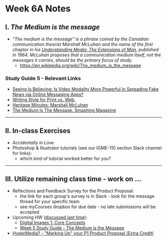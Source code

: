 # Week 6A Notes

## I. *The Medium is the message*

- *"The medium is the message" is a phrase coined by the Canadian communication theorist Marshall McLuhan and the name of the first chapter in his [Understanding Media: The Extensions of Man](https://mcluhan.org/understanding-media/), published in 1964. McLuhan proposes that a communication medium itself, not the messages it carries, should be the primary focus of study.*
  - https://en.wikipedia.org/wiki/The_medium_is_the_message

### Study Guide 5 - Relevant Links
- [Seeing Is Believing: Is Video Modality More Powerful in Spreading Fake News via Online Messaging Apps?](https://academic.oup.com/jcmc/article/26/6/301/6336055)
- [Writing Style for Print vs. Web. ](https://www.nngroup.com/articles/writing-style-for-print-vs-web/)
- [Heritage Minutes: Marshall McLuhan](https://www.youtube.com/watch?v=QNKpK_InQHQ)
- [The Medium Is The Message. Smashing Magazine](https://www.smashingmagazine.com/2011/07/the-medium-is-the-message/)

---

## II. In-class Exercises

- *Accidentally in Love*
- Photoshop & Illustrator tutorials (see our IGME-110 section Slack channel for links):
  - which kind of tutorial worked better for you?

---

## III. Utilize remaining class time - work on ...
- Reflections and Feedback Survey for the Product Proposal:
  - the link for each group's survey is in Slack - look for the message thread for your specific team
  - see myCourses dropbox for due date - no late submissions will be accepted
- Upcoming HW ([discussed last time](5B.md#ii-upcoming-assignments)):
  - [Digital Images 1: Core Concepts](https://docs.google.com/document/d/11qw25yxtDBrB0UtdIWe93Mqi_u6gbsYE/edit?usp=sharing&amp;ouid=102147966520281822162&amp;rtpof=true&amp;sd=true/copy)
  - [Week 5 Study Guide - The Medium is the Message](https://docs.google.com/document/d/1S7uE_dgrYcHWqzDImetcPAd2Q_1n3F_8-eLIfb-h9mI/copy)
- [HyperMedia? - "Marking Up" your P1 Product Proposal (Extra Credit)](../exercises/hypermedia.md)
